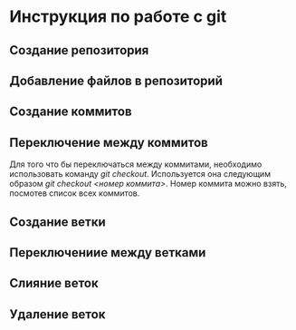 # Инструкция по работе с git

## Создание репозитория

## Добавление файлов в репозиторий

## Создание коммитов

## Переключение между коммитов
Для того что бы переключаться между коммитами, необходимо использовать команду *git checkout*. Используется она следующим образом *git checkout <номер коммита>*. Номер коммита можно взять, посмотев список всех коммитов.

## Создание ветки

## Переключениие между ветками 

## Слияние веток

## Удаление веток